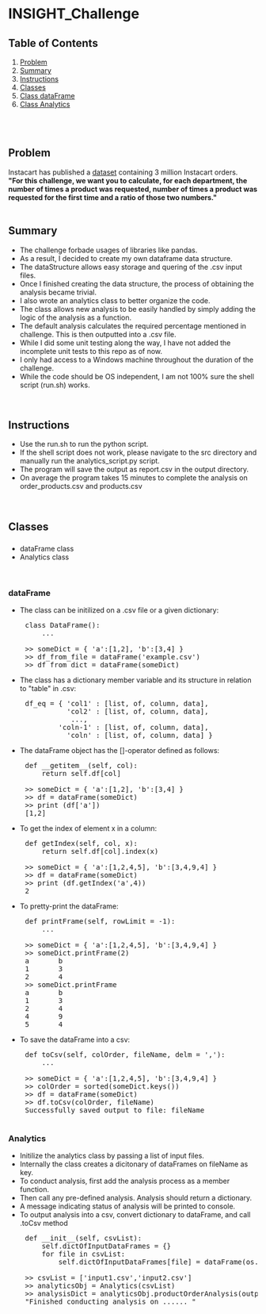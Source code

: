 # INSIGHT_Challenge

## Table of Contents
1. [Problem](README.md#problem)
1. [Summary](README.md#summary)
1. [Instructions](README.md#instructions)
1. [Classes](README.md#classes)
1. [Class dataFrame](README.md#dataFrame)
1. [Class Analytics](README.md#analytics)

<br>
<br>

## Problem
Instacart has published a [dataset](https://www.instacart.com/datasets/grocery-shopping-2017) containing 3 million Instacart orders.  
**"For this challenge, we want you to calculate, for each department, the number of times a product was requested, number of times a product was requested for the first time and a ratio of those two numbers."**
<br>
<br>

## Summary
* The challenge forbade usages of libraries like pandas.
* As a result, I decided to create my own dataframe data structure.
* The dataStructure allows easy storage and quering of the .csv input files.
* Once I finished creating the data structure, the process of obtaining the analysis became trivial.
* I also wrote an analytics class to better organize the code.
* The class allows new analysis to be easily handled by simply adding the logic of the analysis as a function.
* The default analysis calculates the required percentage mentioned in challenge. This is then outputted into a .csv file.
* While I did some unit testing along the way, I have not added the incomplete unit tests to this repo as of now.
* I only had access to a Windows machine throughout the duration of the challenge.
* While the code should be OS independent, I am not 100% sure the shell script (run.sh) works.
<br>

## Instructions
* Use the run.sh to run the python script.
* If the shell script does not work, please navigate to the src directory and manually run the analytics_script.py script.
* The program will save the output as report.csv in the output directory.
* On average the program takes 15 minutes to complete the analysis on order_products.csv and products.csv
<br>

## Classes
### 
* dataFrame class
* Analytics class
<br>

### dataFrame
* The class can be initilized on a .csv file or a given dictionary:
<pre>
    class DataFrame():
        ...

    >> someDict = { 'a':[1,2], 'b':[3,4] }
    >> df_from_file = dataFrame('example.csv')
    >> df_from_dict = dataFrame(someDict)
</pre>
* The class has a dictionary member variable and its structure in relation to "table" in .csv:
<pre>
    df_eq = { 'col1' : [list, of, column, data],  
              'col2' : [list, of, column, data],  
               ...,  
            'coln-1' : [list, of, column, data],  
              'coln' : [list, of, column, data] }  
</pre>
* The dataFrame object has the []-operator defined as follows: 
<pre>
    def __getitem__(self, col):
        return self.df[col]

    >> someDict = { 'a':[1,2], 'b':[3,4] }
    >> df = dataFrame(someDict)
    >> print (df['a'])
    [1,2]    
</pre>
* To get the index of element x in a column:
<pre>
    def getIndex(self, col, x):
        return self.df[col].index(x)

    >> someDict = { 'a':[1,2,4,5], 'b':[3,4,9,4] }
    >> df = dataFrame(someDict)
    >> print (df.getIndex('a',4))
    2
</pre>
* To pretty-print the dataFrame:
<pre>
    def printFrame(self, rowLimit = -1):
        ...

    >> someDict = { 'a':[1,2,4,5], 'b':[3,4,9,4] }
    >> someDict.printFrame(2)
    a       b
    1       3
    2       4
    >> someDict.printFrame
    a       b
    1       3
    2       4
    4       9
    5       4
</pre>
* To save the dataFrame into a csv:
<pre>
    def toCsv(self, colOrder, fileName, delm = ','):
        ...
   
    >> someDict = { 'a':[1,2,4,5], 'b':[3,4,9,4] }
    >> colOrder = sorted(someDict.keys())
    >> df = dataFrame(someDict)
    >> df.toCsv(colOrder, fileName)
    Successfully saved output to file: fileName

</pre>

### Analytics
* Initilize the analytics class by passing a list of input files.
* Internally the class creates a dicitonary of dataFrames on fileName as key.
* To conduct analysis, first add the analysis process as a member function.
* Then call any pre-defined analysis. Analysis should return a dictionary.
* A message indicating status of analysis will be printed to console. 
* To output analysis into a csv, convert dictionary to dataFrame, and call .toCsv method
<pre>
    def __init__(self, csvList):
        self.dictOfInputDataFrames = {}
        for file in csvList:
            self.dictOfInputDataFrames[file] = dataFrame(os.path.join(base, 'input', file))

    >> csvList = ['input1.csv','input2.csv']
    >> analyticsObj = Analytics(csvList)
    >> analysisDict = analyticsObj.productOrderAnalysis(outputCols)
    "Finished conducting analysis on ...... "

</pre>
